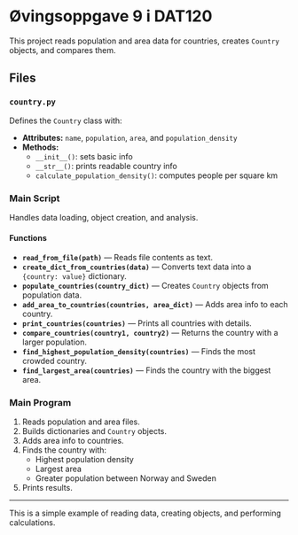 # Øvingsoppgave 9 i DAT120

This project reads population and area data for countries, creates `Country` objects, and compares them.

## Files

### `country.py`
Defines the `Country` class with:
- **Attributes:** `name`, `population`, `area`, and `population_density`
- **Methods:**
  - `__init__()`: sets basic info
  - `__str__()`: prints readable country info
  - `calculate_population_density()`: computes people per square km

### Main Script
Handles data loading, object creation, and analysis.

#### Functions
- **`read_from_file(path)`** — Reads file contents as text.  
- **`create_dict_from_countries(data)`** — Converts text data into a `{country: value}` dictionary.  
- **`populate_countries(country_dict)`** — Creates `Country` objects from population data.  
- **`add_area_to_countries(countries, area_dict)`** — Adds area info to each country.  
- **`print_countries(countries)`** — Prints all countries with details.  
- **`compare_countries(country1, country2)`** — Returns the country with a larger population.  
- **`find_highest_population_density(countries)`** — Finds the most crowded country.  
- **`find_largest_area(countries)`** — Finds the country with the biggest area.

### Main Program
1. Reads population and area files.  
2. Builds dictionaries and `Country` objects.  
3. Adds area info to countries.  
4. Finds the country with:
   - Highest population density  
   - Largest area  
   - Greater population between Norway and Sweden  
5. Prints results.

---

This is a simple example of reading data, creating objects, and performing calculations.
